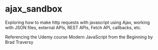 # ajax_sandbox

Exploring how to make http requests with javascript using Ajax, working with JSON files, external APIs, REST APIs, Fetch API, callbacks, etc.

Referencing the Udemy course Modern JavaScript from the Beginning by Brad Traversy
